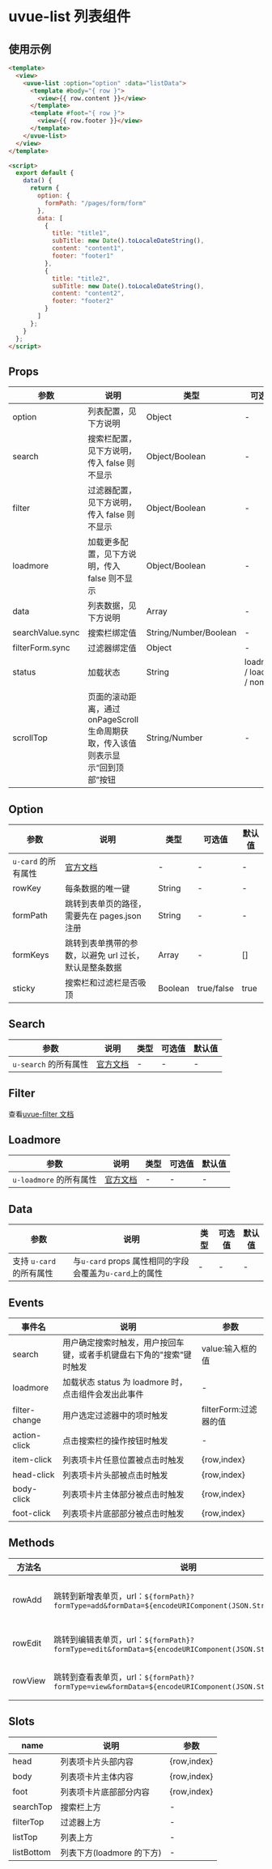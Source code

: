 # uvue-list 列表组件

## 使用示例

```html
<template>
  <view>
    <uvue-list :option="option" :data="listData">
      <template #body="{ row }">
        <view>{{ row.content }}</view>
      </template>
      <template #foot="{ row }">
        <view>{{ row.footer }}</view>
      </template>
    </uvue-list>
  </view>
</template>

<script>
  export default {
    data() {
      return {
        option: {
          formPath: "/pages/form/form"
        },
        data: [
          {
            title: "title1",
            subTitle: new Date().toLocaleDateString(),
            content: "content1",
            footer: "footer1"
          },
          {
            title: "title2",
            subTitle: new Date().toLocaleDateString(),
            content: "content2",
            footer: "footer2"
          }
        ]
      };
    }
  };
</script>
```

## Props

| 参数 | 说明 | 类型 | 可选值 | 默认值 |
| --- | --- | --- | --- | --- |
| option | 列表配置，见下方说明 | Object | - | - |
| search | 搜索栏配置，见下方说明，传入 false 则不显示 | Object/Boolean | - | {} |
| filter | 过滤器配置，见下方说明，传入 false 则不显示 | Object/Boolean | - | {} |
| loadmore | 加载更多配置，见下方说明，传入 false 则不显示 | Object/Boolean | - | {} |
| data | 列表数据，见下方说明 | Array | - | - |
| searchValue.sync | 搜索栏绑定值 | String/Number/Boolean | - | - |
| filterForm.sync | 过滤器绑定值 | Object | - | - |
| status | 加载状态 | String | loadmore / loading / nomore | loadmore |
| scrollTop | 页面的滚动距离，通过 onPageScroll 生命周期获取，传入该值则表示显示“回到顶部”按钮 | String/Number | - | 0 |

## Option

| 参数                | 说明                                                       | 类型    | 可选值     | 默认值 |
| ------------------- | ---------------------------------------------------------- | ------- | ---------- | ------ |
| `u-card` 的所有属性 | [官方文档](https://uviewui.com/components/card.html#props) | -       | -          | -      |
| rowKey              | 每条数据的唯一键                                           | String  | -          | -      |
| formPath            | 跳转到表单页的路径，需要先在 pages.json 注册               | String  | -          | -      |
| formKeys            | 跳转到表单携带的参数，以避免 url 过长，默认是整条数据      | Array   | -          | []     |
| sticky              | 搜索栏和过滤栏是否吸顶                                     | Boolean | true/false | true   |

## Search

| 参数                  | 说明                                                         | 类型 | 可选值 | 默认值 |
| --------------------- | ------------------------------------------------------------ | ---- | ------ | ------ |
| `u-search` 的所有属性 | [官方文档](https://uviewui.com/components/search.html#props) | -    | -      | -      |

## Filter

查看[uvue-filter 文档](https://github.com/SoulLyoko/uvue-crud/blob/master/uvue-crud/components/uvue-filter/README.md)

## Loadmore

| 参数                    | 说明                                                         | 类型 | 可选值 | 默认值 |
| ----------------------- | ------------------------------------------------------------ | ---- | ------ | ------ |
| `u-loadmore` 的所有属性 | [官方文档](https://uviewui.com/components/search.html#props) | -    | -      | -      |

## Data

| 参数                     | 说明                                                    | 类型 | 可选值 | 默认值 |
| ------------------------ | ------------------------------------------------------- | ---- | ------ | ------ |
| 支持 `u-card` 的所有属性 | 与`u-card` props 属性相同的字段会覆盖为`u-card`上的属性 | -    | -      | -      |

## Events

| 事件名        | 说明                                                                 | 参数                  |
| ------------- | -------------------------------------------------------------------- | --------------------- |
| search        | 用户确定搜索时触发，用户按回车键，或者手机键盘右下角的"搜索"键时触发 | value:输入框的值      |
| loadmore      | 加载状态 status 为 loadmore 时，点击组件会发出此事件                 | -                     |
| filter-change | 用户选定过滤器中的项时触发                                           | filterForm:过滤器的值 |
| action-click  | 点击搜索栏的操作按钮时触发                                           | -                     |
| item-click    | 列表项卡片任意位置被点击时触发                                       | {row,index}           |
| head-click    | 列表项卡片头部被点击时触发                                           | {row,index}           |
| body-click    | 列表项卡片主体部分被点击时触发                                       | {row,index}           |
| foot-click    | 列表项卡片底部部分被点击时触发                                       | {row,index}           |

## Methods

| 方法名 | 说明 | 参数 |
| --- | --- | --- |
| rowAdd | 跳转到新增表单页，url：`${formPath}?formType=add&formData=${encodeURIComponent(JSON.Stringify(row))}` | row:默认表单数据 |
| rowEdit | 跳转到编辑表单页，url：`${formPath}?formType=edit&formData=${encodeURIComponent(JSON.Stringify(row))}` | row:行数据 |
| rowView | 跳转到查看表单页，url：`${formPath}?formType=view&formData=${encodeURIComponent(JSON.Stringify(row))}` | row:行数据 |

## Slots

| name       | 说明                      | 参数        |
| ---------- | ------------------------- | ----------- |
| head       | 列表项卡片头部内容        | {row,index} |
| body       | 列表项卡片主体内容        | {row,index} |
| foot       | 列表项卡片底部部分内容    | {row,index} |
| searchTop  | 搜索栏上方                | -           |
| filterTop  | 过滤器上方                | -           |
| listTop    | 列表上方                  | -           |
| listBottom | 列表下方(loadmore 的下方) | -           |
